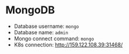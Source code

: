 # MongoDB

- Database username: `mongo`
- Database name: `admin`
- Mongo connect command: `mongo`
- K8s connection: http://159.122.108.39:31468/
